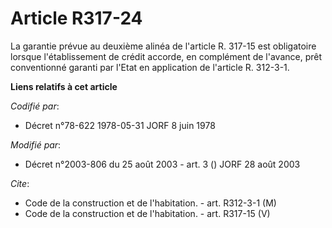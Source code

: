 # Article R317-24

La garantie prévue au deuxième alinéa de l'article R. 317-15 est obligatoire lorsque l'établissement de crédit accorde, en
complément de l'avance, prêt conventionné garanti par l'Etat en application de l'article R. 312-3-1.

**Liens relatifs à cet article**

_Codifié par_:

  - Décret n°78-622 1978-05-31 JORF 8 juin 1978

_Modifié par_:

  - Décret n°2003-806 du 25 août 2003 - art. 3 () JORF 28 août 2003

_Cite_:

  - Code de la construction et de l'habitation. - art. R312-3-1 (M)
  - Code de la construction et de l'habitation. - art. R317-15 (V)
